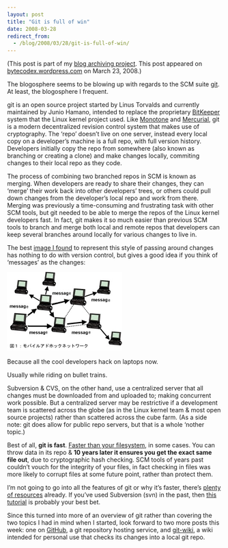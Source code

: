 ```yaml
---
layout: post
title: "Git is full of win"
date: 2008-03-28
redirect_from:
  - /blog/2008/03/28/git-is-full-of-win/
---
```


(This post is part of my [blog archiving project](/about#old-posts). This post appeared on
[bytecodex.wordpress.com](http://bytecodex.wordpress.com/2008/03/23/git-is-full-of-win/)
on March 23, 2008.)

The blogosphere seems to be blowing up with regards to the SCM suite
[git](https://git-scm.com). At least, the blogosphere I frequent.

git is an open source project started by Linus Torvalds and currently
maintained by Junio Hamano, intended to replace the proprietary
[BitKeeper](http://en.wikipedia.org/wiki/BitKeeper "Wikipedia - BitKeeper")
system that the Linux kernel project used. Like
[Monotone](http://www.monotone.ca/ "http://www.monotone.ca/") and
[Mercurial](http://www.selenic.com/mercurial/wiki/ "http://www.selenic.com/mercurial/wiki/"),
git is a modern decentralized revision control system that makes use of
cryptography. The ‘repo’ doesn’t live on one server, instead every local
copy on a developer’s machine is a full repo, with full version history.
Developers initially copy the repo from somewhere (also known as
branching or creating a clone) and make changes locally, commiting
changes to their local repo as they code.

The process of combining two branched repos in SCM is known as merging.
When developers are ready to share their changes, they can ‘merge’ their
work back into other developers’ trees, or others could pull down
changes from the developer’s local repo and work from there. Merging was
previously a time-consuming and frustrating task with other SCM tools,
but git needed to be able to merge the repos of the Linux kernel
developers fast. In fact, git makes it so much easier than previous SCM
tools to branch and merge both local and remote repos that developers
can keep several branches around locally for various changes to live in.

The best
[image I
found](http://www.mcl.iis.u-tokyo.ac.jp/eng_version/index.html)
to represent this style of passing around changes has nothing to do with
version control, but gives a good idea if you think of ‘messages’ as the
changes:

![adhoc.jpg](/images/2008-03-28/adhoc.jpg)

Because all the cool developers hack on laptops now.

Usually while riding on bullet trains.

Subversion & CVS, on the other hand, use a centralized server that all
changes must be downloaded from and uploaded to; making concurrent work
possible. But a centralized server may be restrictive if a development
team is scattered across the globe (as in the Linux kernel team & most
open source projects) rather than scattered across the cube farm. (As a
side note: git does allow for public repo servers, but that is a whole
‘nother topic.)

Best of all, **git is fast**. [Faster than your
filesystem](http://www.advogato.org/person/apenwarr/diary/371.html "Blog for apenwarr - Git is the next Unix"),
in some cases. You can throw data in its repo & **10 years later it
ensures you get the exact same file out**, due to cryptographic hash
checking. SCM tools of years past couldn’t vouch for the integrity of
your files, in fact checking in files was more likely to corrupt files
at some future point, rather than protect them.

I’m not going to go into all the features of git or why it’s faster,
there’s [plenty of
resources](http://robsanheim.com/2008/02/22/learn-git-10-different-ways/ "Panasonic Youth - Learn Git 10 Different Ways ") already.
If you’ve used Subversion (svn) in the past, then [this
tutorial](http://git.or.cz/course/svn.html "Git -SVN Crash Course") is
probably your best bet.

Since this turned into more of an overview of git rather than covering
the two topics I had in mind when I started, look forward to two more
posts this week: one on [GitHub](http://github.com/), a git repository
hosting service, and [git-wiki](http://atonie.org/2008/02/git-wiki), a
wiki intended for personal use that checks its changes into a local git
repo.
